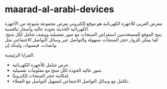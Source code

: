 # maarad-al-arabi-devices
معرض العربي للأجهزة الكهربائية هو موقع إلكتروني يعرض مجموعة متنوعة من الأجهزة الكهربائية الحديثة بجودة عالية وأسعار تنافسية.  
يتيح الموقع للمستخدمين استعراض المنتجات مع صور تفصيلية ووصف شامل لكل منتج. كما يمكن للزوار حجز المنتجات بسهولة والتواصل عبر وسائل التواصل الاجتماعي مثل واتساب، فيسبوك، ولينكد إن.

المزايا الرئيسية:  
- عرض شامل للأجهزة الكهربائية.
- صور عالية الجودة لكل منتج مع معلومات تفصيلية.
- إمكانية حجز المنتجات إلكترونيًا.
- تكامل مع وسائل التواصل الاجتماعي لتسهيل التواصل مع العملاء.

